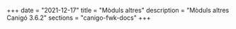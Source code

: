 +++
date        = "2021-12-17"
title       = "Mòduls altres"
description = "Mòduls altres Canigó 3.6.2"
sections    = "canigo-fwk-docs"
+++